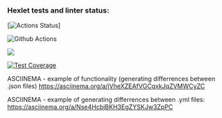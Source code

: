 ### Hexlet tests and linter status:
[![Actions Status](https://github.com/ChigrinDmitry/frontend-project-46/workflows/hexlet-check/badge.svg)]

![Github Actions](https://github.com/ChigrinDmitry/frontend-project-46/actions/workflows/tests&linter.yml/badge.svg)

<a href="https://codeclimate.com/github/ChigrinDmitry/frontend-project-46/maintainability"><img src="https://api.codeclimate.com/v1/badges/e619035f5cef44b381e7/maintainability" /></a>

[![Test Coverage](https://api.codeclimate.com/v1/badges/e619035f5cef44b381e7/test_coverage)](https://codeclimate.com/github/ChigrinDmitry/frontend-project-46/test_coverage)

ASCIINEMA - example of functionality (generating differrences between .json files)
https://asciinema.org/a/jVheXZEAfVGCqxkJqZVMWCyZC

ASCIINEMA - example of generating differrences between .yml files:
https://asciinema.org/a/Nse4HcbjBKH3EgZYSKJw3ZpPC
